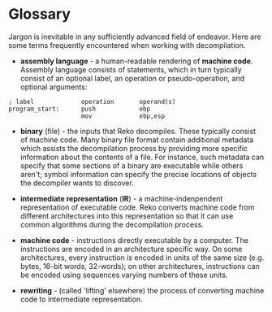 # Glossary

Jargon is inevitable in any sufficiently advanced field of endeavor. Here are some terms
frequently encountered when working with decompilation.

* **assembly language** - a human-readable rendering of **machine code**. Assembly language
consists of statements, which in turn typically consist of an optional label, an operation
or pseudo-operation, and optional arguments:
```
; label             operation       operand(s)
program_start:      push            ebp
                    mov             ebp,esp
```

* **binary** (file) - the inputs that Reko decompiles. These typically consist of machine
  code. Many binary file format contain additional metadata which assists the decompilation
  process by providing more specific information about the contents of a file. For instance,
  such metadata can specify that some sections of a binary are executable while others aren't;
  symbol information can specify the precise locations of objects the decompiler wants to
  discover.

* **intermediate representation** (**IR**) - a machine-indenpendent representation of executable code.
  Reko converts machine code from different architectures into this representation so that it can
  use common algorithms during the decompilation process.

* **machine code** - instructions directly executable by a computer. The 
  instructions are encoded in an architecture specific way. On some architectures,
  every instruction is encoded in units of the same size (e.g. bytes, 16-bit
  words, 32-words); on other architectures, instructions can be encoded using
  sequences varying numbers of these units.

* **rewriting** - (called 'lifting' elsewhere) the process of converting machine code to 
intermediate representation.



